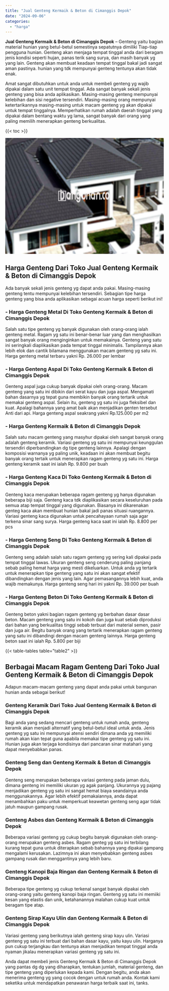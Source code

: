 ```yaml
---
title: "Jual Genteng Kermaik & Beton di Cimanggis Depok"
date: "2024-09-06"
categories: 
  - "harga"
---
```


**Jual Genteng Kermaik & Beton di Cimanggis Depok** – Genteng yaitu bagian material hunian yang betul-betul semestinya sepatutnya dimiliki Tiap-tiap pengguna hunian. Genteng akan menjaga tempat tinggal anda dari beragam jenis kondisi seperti hujan, panas terik sang surya, dan masih banyak yg yang lain. Genteng akan membuat keadaan tempat tinggal bakal jadi sangat aman pastinya. hunian yang tdk mempunyai genteng tentunya akan tidak enak.

Amat sangat dibutuhkan untuk anda untuk membeli genteng yg wajib dipakai dalam satu unit tempat tinggal. Ada sangat banyak sekali jenis genteng yang bisa anda aplikasikan. Masing-masing genteng mempunyai kelebihan dan sisi negative tersendiri. Masing-masing orang mempunyai ketertarikannya masing-masing untuk macam genteng yg akan dipakai untuk tempat tinggalnya. Memperhatikan rumah adalah daerah tinggal yang dipakai dalam bentang waktu yg lama, sangat banyak dari orang yang paling memilih menerapkan genteng berkualitas.

{{< toc >}}

![Jual Genteng Kermaik & Beton di Cimanggis Depok](/images/genteng-minimalis-murah20.png)

## Harga Genteng Dari Toko Jual Genteng Kermaik & Beton di Cimanggis Depok

Ada banyak sekali jenis genteng yg dapat anda pakai. Masing-masing genteng tentu mempunyai kelebihan tersendiri. Sebagian tipe harga genteng yang bisa anda aplikasikan sebagai acuan harga seperti berikut ini!

### \- Harga Genteng Metal Di Toko Genteng Kermaik & Beton di Cimanggis Depok

Salah satu tipe genteng yg banyak digunakan oleh orang-orang ialah genteng metal. Ragam yg satu ini benar-benar luar yang dan menghasilkan sangat banyak orang menginginkan untuk memakainya. Genteng yang satu ini seringkali diaplikasikan pada tempat tinggal minimalis. Tampilannya akan lebih elok dan cantik bilamana menggunakan macam genteng yg satu ini. Harga genteng metal terbaru yakni Rp. 26.000 per lembar

### \- Harga Genteng Aspal Di Toko Genteng Kermaik & Beton di Cimanggis Depok

Genteng aspal juga cukup banyak dipakai oleh orang-orang. Macam genteng yang satu ini dibikin dari serat kayu dan juga aspal. Mengamati bahan dasarnya yg tepat guna membikin banyak orang tertarik untuk memakai genteng aspal. Selain itu, genteng yg satu ini juga fleksibel dan kuat. Apalagi bahannya yang amat baik akan menjadikan genten tersebut Anti dari api. Harga genteng aspal seakrang yakni Rp.125.000 per m2

### \- Harga Genteng Kermaik & Beton di Cimanggis Depok

Salah satu macam genteng yang masyhur dipakai oleh sangat banyak orang adalah genteng keramik. Variasi genteng yg satu ini mempunyai keunggulan tersendiri diperbandingkan dg tipe genteng lainnya. Apalagi dengan komposisi warnanya yg paling unik, keadaan ini akan membuat begitu banyak orang tertaik untuk menerapkan ragam genteng yg satu ini. Harga genteng keramik saat ini ialah Rp. 9.800 per buah

### \- Harga Genteng Kaca Di Toko Genteng Kermaik & Beton di Cimanggis Depok

Genteng kaca merupakan beberapa ragam genteng yg hanya digunakan beberapa biji saja. Genteng kaca tdk diaplikasikan secara keseluruhan pada semua atap tempat tinggal yang digunakan. Biasanya ini dikarenakan genteg kaca akan membuat hunian bakal jadi panas situasi ruangannya. Variasi genteng kaca digunakan untuk pencahayaan rumah saja agar terkena sinar sang surya. Harga genteng kaca saat ini ialah Rp. 8.800 per pcs

### \- Harga Genteng Seng Di Toko Genteng Kermaik & Beton di Cimanggis Depok

Genteng seng adalah salah satu ragam genteng yg sering kali dipakai pada tempat tinggal lawas. Ukuran genteng seng cenderung paling panjang sebab paling hemat harga yang mesti dikeluarkan. Untuk anda yg tertarik untuk menerapkan tipe genteng yang satu ini akan sangat efektif dibandingkan dengan jenis yang lain. Agar pemasangannya lebih kuat, anda wajib memakunya. Harga genteng seng hari ini yakni Rp. 39.000 per buah

### \- Harga Genteng Beton Di Toko Genteng Kermaik & Beton di Cimanggis Depok

Genteng beton yakni bagian ragam genteng yg berbahan dasar dasar beton. Macam genteng yang satu ini kokoh dan juga kuat sebab diproduksi dari bahan yang berkualitas tinggi sebab terbuat dari material semen, pasir dan juga air. Begitu banyak orang yang tertarik menerapkan ragam genteng yang satu ini dibandingi dengan macam genteng lainnya. Harga genteng beton saat ini ialah Rp. 5.800 per biji

{{< table-tables table="table2" >}}

## Berbagai Macam Ragam Genteng Dari Toko Jual Genteng Kermaik & Beton di Cimanggis Depok

Adapun macam-macam genteng yang dapat anda pakai untuk bangunan hunian anda sebagai berikut!

### Genteng Keramik Dari Toko Jual Genteng Kermaik & Beton di Cimanggis Depok

Bagi anda yang sedang mencari genteng untuk rumah anda, genteng keramik akan menjadi alternatif yang betul-betul ideal untuk anda. Jenis genteng yg satu ini mempunyai atensi sendiri dimana anda yg memiliki rumah akan kian tepat guna apabila memakai tipe genteng yg satu ini. Hunian juga akan terjaga kondisinya dari pancaran sinar matahari yang dapat menyebabkan panas.

### Genteng Seng dan Genteng Kermaik & Beton di Cimanggis Depok

Genteng seng merupakan beberapa variasi genteng pada jaman dulu, dimana genteng ini memiliki ukuran yg agak panjang. Ukurannya yg pajang menjadikan genteng yg satu ini sangat hemat biaya seandainya anda menggunakannya. Agar lebih efektif pemakaiannya, anda dapat menambahkan paku untuk memperkuat keawetan genteng seng agar tidak jatuh maupun gampang rusak.

### Genteng Asbes dan Genteng Kermaik & Beton di Cimanggis Depok

Beberapa variasi genteng yg cukup begitu banyak digunakan oleh orang-orang merupakan genteng asbes. Ragam genteg yg satu ini terbilang kurang tepat guna untuk diterapkan sebab bahannya yang dipakai gampang mengalami kerusakan. Lazimnya ini akan menyebabkan genteng asbes gampang rusak dan menggantinya yang lebih baru.

### Genteng Kanopi Baja Ringan dan Genteng Kermaik & Beton di Cimanggis Depok

Beberapa tipe genteng yg cukup terkenal sangat banyak dipakai oleh orang-orang yaitu genteng kanopi baja ringan. Genteng yg satu ini memiiki kesan yang elastis dan unik, ketahanannya malahan cukup kuat untuk beragam tipe atap.

### Genteng Sirap Kayu Ulin dan Genteng Kermaik & Beton di Cimanggis Depok

Variasi genteng yang berikutnya ialah genteng sirap kayu ulin. Variasi genteng yg satu ini terbuat dari bahan dasar kayu, yaitu kayu ulin. Harganya pun cukup terjangkau dan tentunya akan menjadikan tempat tinggal anda nyaman jikalau menerapkan variasi genteng yg satu ini.

Anda dapat membeli jenis Genteng Kermaik & Beton di Cimanggis Depok yang pantas dg dg yang diharapkan, tentukan jumlah, material genteng, dan tipe genteng yang diperlukan kepada kami. Dengan begitu, anda akan menerima genteng yg yang cocok dengan untuk rumah anda. Kontak kami seketika untuk mendapatkan penawaran harga terbaik saat ini, tanks.
